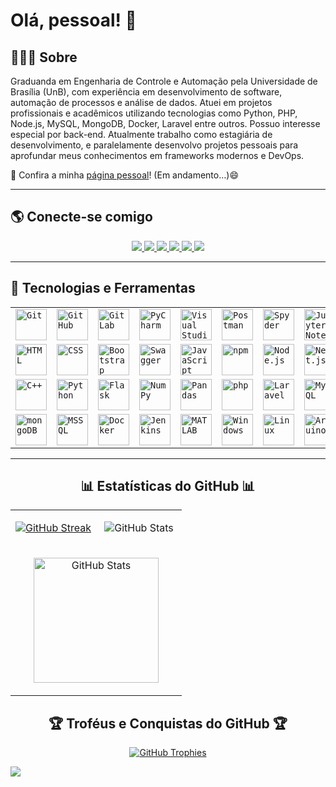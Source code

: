 # Olá, pessoal! 👋

## 👩🏻‍💻 Sobre 

Graduanda em Engenharia de Controle e Automação pela Universidade de Brasília (UnB), com experiência em desenvolvimento de software, automação de processos e análise de dados. Atuei em projetos profissionais e acadêmicos utilizando tecnologias como Python, PHP, Node.js, MySQL, MongoDB, Docker, Laravel entre outros. Possuo interesse especial por back-end. Atualmente trabalho como estagiária de desenvolvimento, e paralelamente desenvolvo projetos pessoais para aprofundar meus conhecimentos em frameworks modernos e DevOps.

🔗 Confira a minha [página pessoal](https://dekomonte.github.io/)! (Em andamento...)😄

---

## 🌎 Conecte-se comigo  

<p align="center">
  <a href="https://linkedin.com/in/andressa-sena-a8b26620b" target="_blank">
    <img src="https://img.shields.io/badge/-LinkedIn-%230077B5?style=for-the-badge&logo=linkedin&logoColor=white" />
  </a>
  <a href="https://www.hackerrank.com/dekomonte" target="_blank">
    <img src="https://img.shields.io/badge/-HackerRank-%2329b53d?style=for-the-badge&logo=hackerrank&logoColor=white" />
  </a>
  <a href="https://codeforces.com/profile/dekomonte" target="_blank">
    <img src="https://img.shields.io/badge/-Codeforces-%231c1c1c?style=for-the-badge&logo=codeforces&logoColor=white" />
  </a>
  <a href="https://www.beecrowd.com.br/judge/pt/profile/116785" target="_blank">
    <img src="https://img.shields.io/badge/-Beecrowd-%234E4E4E?style=for-the-badge" />
  </a>
  <a href="https://leetcode.com/dekomonte/" target="_blank">
    <img src="https://img.shields.io/badge/-LeetCode-%23FFA116?style=for-the-badge&logo=leetcode&logoColor=white" />
  </a>
  <a href="https://atcoder.jp/users/dekomonte" target="_blank">
    <img src="https://img.shields.io/badge/-AtCoder-%230066cc?style=for-the-badge&logo=atcoder&logoColor=white" />
  </a>
<!--   <a href="https://exercism.org/profiles/dekomonte" target="_blank">
    <img src="https://img.shields.io/badge/-Exercism-%235A0FC8?style=for-the-badge&logo=exercism&logoColor=white" />
  </a> -->
</p>

---
## 🚀 Tecnologias e Ferramentas  

<div align="center">
	<table>
		<tr>
			<td><code><img width="50" src="https://raw.githubusercontent.com/marwin1991/profile-technology-icons/refs/heads/main/icons/git.png" alt="Git" title="Git"/></code></td>
			<td><code><img width="50" src="https://raw.githubusercontent.com/marwin1991/profile-technology-icons/refs/heads/main/icons/github.png" alt="GitHub" title="GitHub"/></code></td>
			<td><code><img width="50" src="https://raw.githubusercontent.com/marwin1991/profile-technology-icons/refs/heads/main/icons/gitlab.png" alt="GitLab" title="GitLab"/></code></td>
			<td><code><img width="50" src="https://raw.githubusercontent.com/marwin1991/profile-technology-icons/refs/heads/main/icons/pycharm.png" alt="PyCharm" title="PyCharm"/></code></td>
			<td><code><img width="50" src="https://raw.githubusercontent.com/marwin1991/profile-technology-icons/refs/heads/main/icons/visual_studio_code.png" alt="Visual Studio Code" title="Visual Studio Code"/></code></td>
			<td><code><img width="50" src="https://raw.githubusercontent.com/marwin1991/profile-technology-icons/refs/heads/main/icons/postman.png" alt="Postman" title="Postman"/></code></td>
			<td><code><img width="50" src="https://raw.githubusercontent.com/marwin1991/profile-technology-icons/refs/heads/main/icons/spyder.png" alt="Spyder" title="Spyder"/></code></td>
			<td><code><img width="50" src="https://raw.githubusercontent.com/marwin1991/profile-technology-icons/refs/heads/main/icons/jupyter_notebook.png" alt="Jupyter Notebook" title="Jupyter Notebook"/></code></td>
		</tr>
		<tr>
			<td><code><img width="50" src="https://raw.githubusercontent.com/marwin1991/profile-technology-icons/refs/heads/main/icons/html.png" alt="HTML" title="HTML"/></code></td>
			<td><code><img width="50" src="https://raw.githubusercontent.com/marwin1991/profile-technology-icons/refs/heads/main/icons/css.png" alt="CSS" title="CSS"/></code></td>
			<td><code><img width="50" src="https://raw.githubusercontent.com/marwin1991/profile-technology-icons/refs/heads/main/icons/bootstrap.png" alt="Bootstrap" title="Bootstrap"/></code></td>
			<td><code><img width="50" src="https://raw.githubusercontent.com/marwin1991/profile-technology-icons/refs/heads/main/icons/swagger.png" alt="Swagger" title="Swagger"/></code></td>
			<td><code><img width="50" src="https://raw.githubusercontent.com/marwin1991/profile-technology-icons/refs/heads/main/icons/javascript.png" alt="JavaScript" title="JavaScript"/></code></td>
			<td><code><img width="50" src="https://raw.githubusercontent.com/marwin1991/profile-technology-icons/refs/heads/main/icons/npm.png" alt="npm" title="npm"/></code></td>
			<td><code><img width="50" src="https://raw.githubusercontent.com/marwin1991/profile-technology-icons/refs/heads/main/icons/node_js.png" alt="Node.js" title="Node.js"/></code></td>
			<td><code><img width="50" src="https://raw.githubusercontent.com/marwin1991/profile-technology-icons/refs/heads/main/icons/nest_js.png" alt="Nest.js" title="Nest.js"/></code></td>
		</tr>
		<tr>
			<td><code><img width="50" src="https://raw.githubusercontent.com/marwin1991/profile-technology-icons/refs/heads/main/icons/c++.png" alt="C++" title="C++"/></code></td>
			<td><code><img width="50" src="https://raw.githubusercontent.com/marwin1991/profile-technology-icons/refs/heads/main/icons/python.png" alt="Python" title="Python"/></code></td>
			<td><code><img width="50" src="https://raw.githubusercontent.com/marwin1991/profile-technology-icons/refs/heads/main/icons/flask.png" alt="Flask" title="Flask"/></code></td>
			<td><code><img width="50" src="https://raw.githubusercontent.com/marwin1991/profile-technology-icons/refs/heads/main/icons/numpy.png" alt="NumPy" title="NumPy"/></code></td>
			<td><code><img width="50" src="https://raw.githubusercontent.com/marwin1991/profile-technology-icons/refs/heads/main/icons/pandas.png" alt="Pandas" title="Pandas"/></code></td>
			<td><code><img width="50" src="https://raw.githubusercontent.com/marwin1991/profile-technology-icons/refs/heads/main/icons/php.png" alt="php" title="php"/></code></td>
			<td><code><img width="50" src="https://raw.githubusercontent.com/marwin1991/profile-technology-icons/refs/heads/main/icons/laravel.png" alt="Laravel" title="Laravel"/></code></td>
			<td><code><img width="50" src="https://raw.githubusercontent.com/marwin1991/profile-technology-icons/refs/heads/main/icons/mysql.png" alt="MySQL" title="MySQL"/></code></td>
		</tr>
		<tr>
			<td><code><img width="50" src="https://raw.githubusercontent.com/marwin1991/profile-technology-icons/refs/heads/main/icons/mongodb.png" alt="mongoDB" title="mongoDB"/></code></td>
			<td><code><img width="50" src="https://raw.githubusercontent.com/marwin1991/profile-technology-icons/refs/heads/main/icons/mssql.png" alt="MSSQL" title="MSSQL"/></code></td>
			<td><code><img width="50" src="https://raw.githubusercontent.com/marwin1991/profile-technology-icons/refs/heads/main/icons/docker.png" alt="Docker" title="Docker"/></code></td>
			<td><code><img width="50" src="https://raw.githubusercontent.com/marwin1991/profile-technology-icons/refs/heads/main/icons/jenkins.png" alt="Jenkins" title="Jenkins"/></code></td>
			<td><code><img width="50" src="https://raw.githubusercontent.com/marwin1991/profile-technology-icons/refs/heads/main/icons/matlab.png" alt="MATLAB" title="MATLAB"/></code></td>
			<td><code><img width="50" src="https://raw.githubusercontent.com/marwin1991/profile-technology-icons/refs/heads/main/icons/windows.png" alt="Windows" title="Windows"/></code></td>
			<td><code><img width="50" src="https://raw.githubusercontent.com/marwin1991/profile-technology-icons/refs/heads/main/icons/linux.png" alt="Linux" title="Linux"/></code></td>
			<td><code><img width="50" src="https://raw.githubusercontent.com/marwin1991/profile-technology-icons/refs/heads/main/icons/arduino.png" alt="Arduino" title="Arduino"/></code></td>
		</tr>
	</table>

</div>

---

<!--Github stats Table--> 
<h2 align="center">📊 Estatísticas do GitHub 📊</h2>

<table width="100%">
  <tr>
    <td width="50%">
<!--       <h3 align="center"><strong>Contribuições</strong></h3> -->
      <p align="center">
       <a href="https://git.io/streak-stats"><img src="https://github-readme-streak-stats.herokuapp.com?user=dekomonte&theme=meta-light&hide_border=true&locale=pt_BR" alt="GitHub Streak" /></a>
      </p>
    </td>
    <td width="50%">
<!--       <h3 align="center"><strong>Estatísicas Gerais</strong></h3> -->
      <p align="center">
        <img src="https://github-readme-stats.vercel.app/api?username=dekomonte&show_icons=true&theme=meta-dark" alt="GitHub Stats" />
      </p>
    </td>
  </tr>
  <tr>
    <td colspan="2">
<!--       <h3 align="center"><strong>Linguagens</strong></h3> -->
      <p align="center">
        <a href="https://github.com/dekomonte/convoychat">
          <img height=200 align="center" src="https://github-readme-stats.vercel.app/api/top-langs?username=dekomonte&layout=compact&langs_count=8&card_width=320&theme=meta-dark" alt="GitHub Stats"/>
        </a>
      </p>
    </td>
  </tr>
</table>

<!-- 🏆 Troféus e Conquistas -->
<h2 align="center">🏆 Troféus e Conquistas do GitHub 🏆</h2>

<p align="center">
  <a href="https://github.com/dekomonte">
    <picture>
      <img alt="GitHub Trophies" src="https://github-profile-trophy.vercel.app/?username=dekomonte&theme=flat&row=2&column=6&margin-w=20&margin-h=20&no-frame=true&no-bg=false" />
    </picture>
  </a>
</p>

![](https://komarev.com/ghpvc/?username=dekomonte&color=brightgreen)


